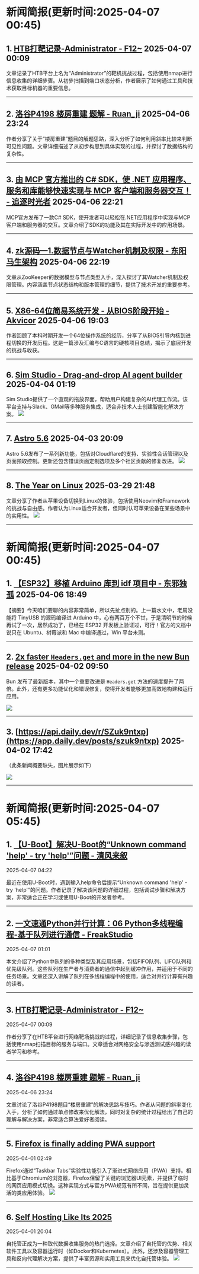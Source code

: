 # 新闻简报(更新时间:2025-04-07 00:45)

## 1. [HTB打靶记录-Administrator - F12~](https://www.cnblogs.com/F12-blog/p/18811390)   2025-04-07 00:09

文章记录了HTB平台上名为“Administrator”的靶机挑战过程，包括使用nmap进行信息收集的详细步骤。从初步扫描到端口状态分析，作者展示了如何通过工具和技术获取目标机器的重要信息。

---

## 2. [洛谷P4198 楼房重建 题解 - Ruan_ji](https://www.cnblogs.com/blogs-for-Ruan-ji/p/18811886)   2025-04-06 23:24

作者分享了关于“楼房重建”题目的解题思路，深入分析了如何利用斜率比较来判断可见性问题。文章详细描述了从初步构思到具体实现的过程，并探讨了数据结构的复杂性。

---

## 3. [由 MCP 官方推出的 C# SDK，使 .NET 应用程序、服务和库能够快速实现与 MCP 客户端和服务器交互！ - 追逐时光者](https://www.cnblogs.com/Can-daydayup/p/18811795)   2025-04-06 22:21

MCP官方发布了一款C# SDK，使开发者可以轻松在.NET应用程序中实现与MCP客户端和服务器的交互。文章介绍了SDK的功能及其在实际开发中的应用场景。

---

## 4. [zk源码—1.数据节点与Watcher机制及权限 - 东阳马生架构](https://www.cnblogs.com/mjunz/p/18811791)   2025-04-06 22:19

文章从ZooKeeper的数据模型与节点类型入手，深入探讨了其Watcher机制及权限管理。内容涵盖节点状态结构和版本管理的细节，提供了技术开发的重要参考。

---

## 5. [X86-64位简易系统开发 - 从BIOS阶段开始 - Akvicor](https://www.cnblogs.com/akvicor/p/18811439)   2025-04-06 19:03

作者回顾了本科时期开发一个64位操作系统的经历，分享了从BIOS引导内核到进程切换的开发历程。这是一篇涉及汇编与C语言的硬核项目总结，揭示了底层开发的挑战与收获。

---

## 6. [Sim Studio - Drag-and-drop AI agent builder](https://app.daily.dev/posts/sim-studio---drag-and-drop-ai-agent-builder-vogwrxy8p)   2025-04-04 01:19

Sim Studio提供了一个直观的拖放界面，帮助用户构建复杂的AI代理工作流。该平台支持与Slack、GMail等多种服务集成，适合非技术人士创建智能化解决方案。
![](https://media.daily.dev/image/upload/f_auto,q_auto/v1/posts/8ab9e1f27f2c94e6bc8330a26b6e6924?_a=AQAEuj9)

---

## 7. [Astro 5.6](https://app.daily.dev/posts/astro-5-6-1qbcfvxfh)   2025-04-03 20:09

Astro 5.6发布了一系列新功能，包括对Cloudflare的支持、实验性会话管理以及页面预取控制。更新还包含错误页面定制选项及多个社区贡献的修复改进。
![](https://media.daily.dev/image/upload/f_auto,q_auto/v1/posts/d894f912d98e0bb55f87551b242f3896?_a=AQAEuj9)

---

## 8. [The Year on Linux](https://app.daily.dev/posts/the-year-on-linux-2mtz8f8dl)   2025-03-29 21:48

文章分享了作者从苹果设备切换到Linux的体验，包括使用Neovim和Framework的挑战与自由感。作者认为Linux适合开发者，但同时认可苹果设备在某些场景中的实用性。
![](https://media.daily.dev/image/upload/f_auto,q_auto/v1/posts/d3a3f7aa9043cbaa366a805064d566cc?_a=AQAEuj9)

---
# 新闻简报(更新时间:2025-04-07 00:45)

## 1. [【ESP32】移植 Arduino 库到 idf 项目中 - 东邪独孤](https://www.cnblogs.com/tcjiaan/p/18810335)   2025-04-06 18:49

【摘要】今天咱们要聊的内容非常简单，所以先扯点别的。上一篇水文中，老周没能将 TinyUSB 的源码编译进 Arduino 中，心有两百万个不甘，于是清明节的时候再试了一次，居然成功了，已经在 ESP32 开发板上验证过，可行！官方的文档中说只在 Ubuntu、树莓派和 Mac 中编译通过，Win 平台未测。

---

## 2. [2x faster `Headers.get` and more in the new Bun release](https://app.daily.dev/posts/2x-faster-headers-get-and-more-in-the-new-bun-release-l90nrah3k)   2025-04-02 09:50

Bun 发布了最新版本，其中一个重要改进是 `Headers.get` 方法的速度提升了两倍。此外，还有更多功能优化和错误修复，使得开发者能够更加高效地构建和运行应用。

![](https://media.daily.dev/image/upload/s--58gMhC4P--/f_auto/v1722860399/public/Placeholder%2012)

---

## 3. [https://api.daily.dev/r/SZuk9ntxp](https://app.daily.dev/posts/szuk9ntxp)   2025-04-02 17:42

（此条新闻概要缺失，图片展示如下）

![](https://media.daily.dev/image/upload/s--ZrL_HSsR--/f_auto/v1722860399/public/Placeholder%2006)

---
# 新闻简报(更新时间:2025-04-07 05:45)

## 1. [【U-Boot】解决U-Boot的“Unknown command 'help' - try 'help'”问题 - 清风来叙](https://www.cnblogs.com/minuhy/p/18811980)   
2025-04-07 04:22

最近在使用U-Boot时，遇到输入help命令后提示“Unknown command 'help' - try 'help'”的问题。作者记录了解决该问题的详细过程，包括调试步骤和解决方案，非常适合正在学习或使用U-Boot的开发者参考。

---

## 2. [一文速通Python并行计算：06 Python多线程编程-基于队列进行通信 - FreakStudio](https://www.cnblogs.com/FreakEmbedded/p/18811961)   
2025-04-07 01:01

本文介绍了Python中队列的多种类型及其应用场景，包括FIFO队列、LIFO队列和优先级队列。这些队列在生产者与消费者的通信中起到缓冲作用，并适用于不同的任务场景。文章还深入讲解了队列在多线程编程中的使用，适合对并行计算有兴趣的读者。

---

## 3. [HTB打靶记录-Administrator - F12~](https://www.cnblogs.com/F12-blog/p/18811390)   
2025-04-07 00:09

作者分享了在HTB平台进行网络靶场挑战的过程，详细记录了信息收集步骤，包括使用nmap扫描目标的服务与端口。文章适合对网络安全与渗透测试感兴趣的读者学习和参考。

---

## 4. [洛谷P4198 楼房重建 题解 - Ruan_ji](https://www.cnblogs.com/blogs-for-Ruan-ji/p/18811886)   
2025-04-06 23:24

文章讨论了洛谷P4198题目“楼房重建”的解决思路与技巧。作者从问题的斜率变化入手，分析了如何通过单点修改来优化解法，同时对复杂的统计过程给出了自己的理解与解决方案，非常适合算法爱好者阅读。

---

## 5. [Firefox is finally adding PWA support](https://app.daily.dev/posts/firefox-is-finally-adding-pwa-support-q46d9htnv)   
2025-04-01 02:49

Firefox通过“Taskbar Tabs”实验性功能引入了渐进式网络应用（PWA）支持。相比基于Chromium的浏览器，Firefox保留了关键的浏览器UI元素，并提供了临时的网页应用模式切换。这种实现方式与官方PWA规范有所不同，旨在提供更加灵活的类应用体验。
![](https://media.daily.dev/image/upload/f_auto,q_auto/v1/posts/a26905f5b0c47c19824b196b19d89775?_a=AQAEuj9)

---

## 6. [Self Hosting Like Its 2025](https://app.daily.dev/posts/self-hosting-like-its-2025-6psxz9cb6)   
2025-04-01 20:04

自托管正成为一种取代数据收集服务的热门选择。文章介绍了自托管的优势、相关软件工具以及容器运行时（如Docker和Kubernetes）。此外，还涉及容器管理工具和反向代理解决方案，提供了丰富资源和实用工具来优化自托管体验。
![](https://media.daily.dev/image/upload/f_auto,q_auto/v1/posts/483a293a6ab79597ffe116f9e1092892?_a=AQAEuj9)

---